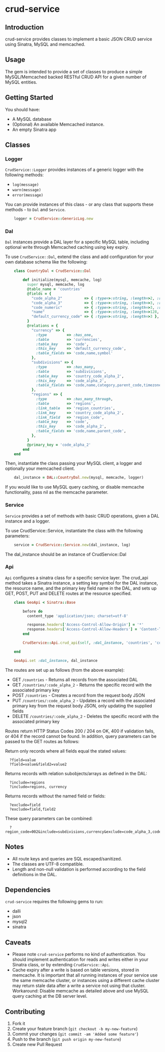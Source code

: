 crud-service
============

## Introduction

crud-service provides classes to implement a basic JSON CRUD service using Sinatra, MySQL and memcached.

## Usage

The gem is intended to provide a set of classes to produce a simple MySQL/Memcached backed RESTful CRUD API for a given number of MySQL entities.

## Getting Started

You should have:

* A MySQL database
* (Optional) An available Memcached instance.
* An empty Sinatra app

## Classes

### Logger

`CrudService::Logger` provides instances of a generic logger with the following methods:

* `log(message)`
* `warn(message)`
* `error(message)`

You can provide instances of this class - or any class that supports these methods - to `Dal` and `Service`.

```ruby
	logger = CrudService::GenericLog.new
```

### Dal

`Dal` instances provide a DAL layer for a specific MySQL table, including optional write through Memcached caching using key expiry.

To use `CrudService::Dal`, extend the class and add configuration for your own database schema like the following:

```ruby
	class CountryDal < CrudService::Dal

	    def initialize(mysql, memcache, log) 
	      super mysql, memcache, log
	      @table_name = 'countries'
	      @fields = {
	        "code_alpha_2"          => { :type=>:string, :length=>2, :required=>true },
	        "code_alpha_3"          => { :type=>:string, :length=>3, :required=>true },
	        "code_numeric"          => { :type=>:string, :length=>3, :required=>true },
	        "name"                  => { :type=>:string, :length=>128, :required=>true },
	        "default_currency_code" => { :type=>:string, :length=>3 },
	      }
	      @relations = {
	        "currency" => { 
	          :type         => :has_one, 
	          :table        => 'currencies',
	          :table_key    => 'code', 
	          :this_key     => 'default_currency_code',
	          :table_fields => 'code,name,symbol'
	        },
	        "subdivisions" => { 
	          :type         => :has_many, 
	          :table        => 'subdivisions',
	          :table_key    => 'country_code_alpha_2', 
	          :this_key     => 'code_alpha_2',
	          :table_fields => 'code,name,category,parent_code,timezone_code'
	        },
	        "regions" => { 
	          :type         => :has_many_through, 
	          :table        => 'regions',
	          :link_table   => 'region_countries',
	          :link_key     => 'country_code_alpha_2',
	          :link_field   => 'region_code',
	          :table_key    => 'code', 
	          :this_key     => 'code_alpha_2',
	          :table_fields => 'code,name,parent_code',
	        },
	      }
	      @primary_key = 'code_alpha_2'
	    end
	end
```

Then, instantiate the class passing your MySQL client, a logger and optionally your memcached client.

```ruby
	dal_instance = DAL::CountryDal.new(mysql, memcache, logger)
```

If you would like to use MySQL query caching, or disable memcache functionality, pass nil as the memcache parameter.

### Service

`Service` provides a set of methods with basic CRUD operations, given a DAL instance and a logger.

To use CrudService::Service, instantiate the class with the following parameters:

```ruby
	service = CrudService::Service.new(dal_instance, log)
```

The dal_instance should be an instance of CrudService::Dal

### Api

`Api` configures a sinatra class for a specific service layer. The crud_api method takes a Sinatra instance,
a setting key symbol for the DAL instance, the resource name, and the primary key field name in the DAL, and
sets up GET, POST, PUT and DELETE routes at the resource specified.

```ruby
	class GeoApi < Sinatra::Base

	    before do
	      content_type 'application/json; charset=utf-8'

	      response.headers['Access-Control-Allow-Origin'] = '*'
	      response.headers['Access-Control-Allow-Headers'] = 'Content-Type'
	    end

	    CrudService::Api.crud_api(self, :dal_instance, 'countries', 'code_alpha_2')

	end

	GeoApi.set :dal_instance, dal_instance
```

The routes are set up as follows (from the above example):

* GET    `/countries` - Returns all records from the associated DAL
* GET    `/countries/:code_alpha_2` - Returns the specific record with the associated primary key
* POST   `/countries` - Creates a record from the request body JSON
* PUT    `/countries/:code_alpha_2` - Updates a record with the associated primary key from the request body JSON, only updating the supplied fields
* DELETE `/countries/:code_alpha_2` - Deletes the specific record with the associated primary key

Routes return HTTP Status Codes 200 / 204 on OK, 400 if validation fails, or 404 if the record cannot be found.
In addition, query parameters can be passed to the GET routes as follows:

Return only records where all fields equal the stated values:

	  ?field=value
	  ?field=value&field2=value2

Returns records with relation subobjects/arrays as defined in the DAL:

	  ?include=regions
	  ?include=regions, currency

Returns records without the named field or fields:

	  ?exclude=field
	  ?exclude=field,field2

These query parameters can be combined:

	  ?region_code=002&include=subdivisions,currency&exclude=code_alpha_3,code_numeric

## Notes

* All route keys and queries are SQL escaped/sanitized.
* The classes are UTF-8 compatible.
* Length and non-null validation is performed according to the field definitions in the DAL.

## Dependencies

`crud-service` requires the following gems to run:

* dalli
* json
* mysql2
* sinatra

## Caveats

* Please note `crud-service` performs no kind of authentication. You should implement authentication for reads and writes either in your Sinatra class, or by extending `CrudService::Api`.
* Cache expiry after a write is based on table versions, stored in memcache. It is important that all running instances of your service use the same memcache cluster, or instances using a different cache cluster may return stale data after a write a service not using that cluster. Workaround: Disable memcache as detailed above and use MySQL query caching at the DB server level.

## Contributing

1. Fork it
2. Create your feature branch (`git checkout -b my-new-feature`)
3. Commit your changes (`git commit -am 'Added some feature'`)
4. Push to the branch (`git push origin my-new-feature`)
5. Create new Pull Request

